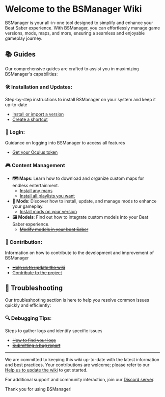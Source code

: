 # Welcome to the BSManager Wiki

BSManager is your all-in-one tool designed to simplify and enhance your Beat Saber experience. With BSManager, you can effortlessly manage game versions, mods, maps, and more, ensuring a seamless and enjoyable gameplay journey.

## 📚 Guides

Our comprehensive guides are crafted to assist you in maximizing BSManager's capabilities:

### 🛠️ Installation and Updates: 

Step-by-step instructions to install BSManager on your system and keep it up-to-date

- [Install or import a version](install-or-import-a-version)
- [Create a shortcut](create-a-shortcut)

### 🔑 Login: 

Guidance on logging into BSManager to access all features

- [Get your Oculus token](get-your-oculus-token)

### 🎮 Content Management

- **🗺️ Maps**: Learn how to download and organize custom maps for endless entertainment.
    - [Install any maps](install-any-maps)
    - [Install all playlists you want](install-all-playlists-you-want)
- **🧩 Mods**: Discover how to install, update, and manage mods to enhance your gameplay.
    - [Install mods on your version](install-mods-on-your-version)
- **🖼️ Models**: Find out how to integrate custom models into your Beat Saber experience.
    - ~~[Modify models in your beat Saber](modify-models-in-your-beat-saber)~~

### 🤝 Contribution: 

Information on how to contribute to the development and improvement of BSManager

- ~~[Help us to update the wiki](help-us-to-update-the-wiki)~~
- ~~[Contribute to the project](contribute-to-the-project)~~

## 🐞 Troubleshooting

Our troubleshooting section is here to help you resolve common issues quickly and efficiently:

<!-- ### ⚙️ Connection Issues: Solutions for problems related to connecting BSManager to required services. -->

<!-- ### 💾 Installation Problems: Guidance on fixing errors during setup or version updates. -->

<!-- ### 🎮 Gameplay Issues: Fixes for issues impacting Beat Saber performance. -->

### 🔍 Debugging Tips: 

Steps to gather logs and identify specific issues

- ~~[How to find your logs](How-to-find-your-logs)~~
- ~~[Submitting a bug report](Submitting-a-bug-report)~~
  
***

We are committed to keeping this wiki up-to-date with the latest information and best practices. Your contributions are welcome; please refer to our [Help us to update the wiki](Help-us-to-update-the-wiki) to get started.

For additional support and community interaction, join our [Discord server]().

Thank you for using BSManager!
